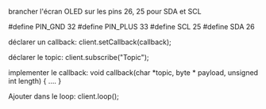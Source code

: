 brancher l'écran OLED sur les pins 26, 25 pour  SDA et SCL

#define PIN_GND 32
#define PIN_PLUS 33
#define SCL   25
#define SDA   26


déclarer un callback:
client.setCallback(callback); 

déclarer le topic:
client.subscribe("Topic");


implementer le callback:
void callback(char *topic, byte * payload, unsigned int length) {
….
}

Ajouter dans le loop:
client.loop();
